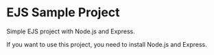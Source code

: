 # EJS Sample Project

Simple EJS project with Node.js and Express.

If you want to use this project, you need to install Node.js and Express.
